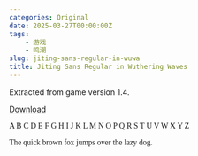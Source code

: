 ```yaml
---
categories: Original
date: 2025-03-27T00:00:00Z
tags:
    - 游戏
    - 鸣潮
slug: jiting-sans-regular-in-wuwa
title: Jiting Sans Regular in Wuthering Waves
---
```


Extracted from game version 1.4.

[Download](Jitingsans.otf)

<style>
    @font-face {
        font-family: 'Jiting Regular';
        src: url('Jitingsans.otf') format('opentype');
        font-weight: normal;
        font-style: normal;
    }

    .jiting {
        font-family: 'Jiting Regular';
    }
</style>

<p class="jiting">A B C D E F G H I J K L M N O P Q R S T U V W X Y Z</p>

<p class="jiting">The quick brown fox jumps over the lazy dog.</p>
